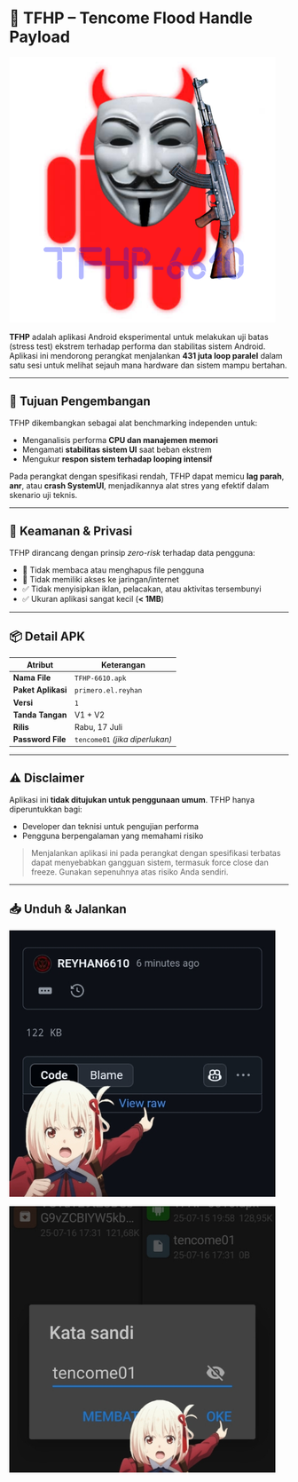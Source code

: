 # 🧪 TFHP – Tencome Flood Handle Payload

![TFHP](https://raw.githubusercontent.com/REYHAN6610/TFHP-KILL/refs/heads/main/20250716_195213.png)

**TFHP** adalah aplikasi Android eksperimental untuk melakukan uji batas (stress test) ekstrem terhadap performa dan stabilitas sistem Android. Aplikasi ini mendorong perangkat menjalankan **431 juta loop paralel** dalam satu sesi untuk melihat sejauh mana hardware dan sistem mampu bertahan.

---

## 🧠 Tujuan Pengembangan

TFHP dikembangkan sebagai alat benchmarking independen untuk:

- Menganalisis performa **CPU dan manajemen memori**
- Mengamati **stabilitas sistem UI** saat beban ekstrem
- Mengukur **respon sistem terhadap looping intensif**

Pada perangkat dengan spesifikasi rendah, TFHP dapat memicu **lag parah**, **anr**, atau **crash SystemUI**, menjadikannya alat stres yang efektif dalam skenario uji teknis.

---

## 🔐 Keamanan & Privasi

TFHP dirancang dengan prinsip *zero-risk* terhadap data pengguna:

- 🚫 Tidak membaca atau menghapus file pengguna
- 🚫 Tidak memiliki akses ke jaringan/internet
- ✅ Tidak menyisipkan iklan, pelacakan, atau aktivitas tersembunyi
- ✅ Ukuran aplikasi sangat kecil (**< 1MB**)

---

## 📦 Detail APK

| Atribut           | Keterangan              |
|-------------------|--------------------------|
| **Nama File**     | `TFHP-6610.apk`         |
| **Paket Aplikasi**| `primero.el.reyhan`     |
| **Versi**         | `1`                     |
| **Tanda Tangan**  | V1 + V2                 |
| **Rilis**         | Rabu, 17 Juli           |
| **Password File** | `tencome01` *(jika diperlukan)*

---

## ⚠️ Disclaimer

Aplikasi ini **tidak ditujukan untuk penggunaan umum**. TFHP hanya diperuntukkan bagi:

- Developer dan teknisi untuk pengujian performa
- Pengguna berpengalaman yang memahami risiko

> Menjalankan aplikasi ini pada perangkat dengan spesifikasi terbatas dapat menyebabkan gangguan sistem, termasuk force close dan freeze. Gunakan sepenuhnya atas risiko Anda sendiri.

---

## 📥 Unduh & Jalankan

![ss1](https://raw.githubusercontent.com/REYHAN6610/TFHP-KILL/refs/heads/main/20250717_070550.jpg)

![ss2](https://raw.githubusercontent.com/REYHAN6610/TFHP-KILL/refs/heads/main/20250717_070625.jpg)

